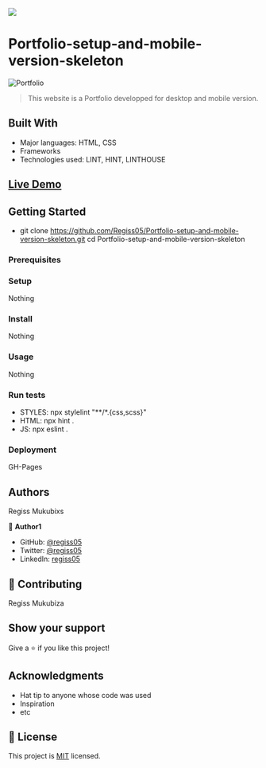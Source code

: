 ![](https://img.shields.io/badge/Microverse-blueviolet)

# Portfolio-setup-and-mobile-version-skeleton

![Portfolio](https://user-images.githubusercontent.com/38294716/154955357-0ee29e2a-7683-4ccd-b5f9-29c868f4dee2.png)


> This website is a Portfolio developped for desktop and mobile version.

## Built With

- Major languages: HTML, CSS
- Frameworks
- Technologies used: LINT, HINT, LINTHOUSE

## [Live Demo](https://regiss05.github.io/Portfolio-setup-and-mobile-version-skeleton/)

## Getting Started
- git clone https://github.com/Regiss05/Portfolio-setup-and-mobile-version-skeleton.git
cd Portfolio-setup-and-mobile-version-skeleton

### Prerequisites

### Setup
Nothing

### Install
Nothing

### Usage
Nothing

### Run tests
- STYLES: npx stylelint "**/*.{css,scss}"
- HTML: npx hint .
- JS: npx eslint .

### Deployment
GH-Pages

## Authors
Regiss Mukubixs

👤 **Author1**

- GitHub: [@regiss05](https://github.com/Regiss05)
- Twitter: [@regiss05](https://twitter.com/regissmukubiza)
- LinkedIn: [regiss05](https://www.linkedin.com/in/regiss-mukubiza-1bab841b3/)

## 🤝 Contributing

Regiss Mukubiza

## Show your support

Give a ⭐️ if you like this project!

## Acknowledgments

- Hat tip to anyone whose code was used
- Inspiration
- etc

## 📝 License

This project is [MIT](./MIT.md) licensed.
